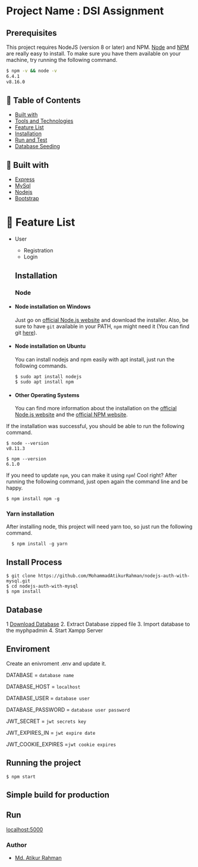 # Project Name : DSI Assignment

## Prerequisites

This project requires NodeJS (version 8 or later) and NPM.
[Node](http://nodejs.org/) and [NPM](https://npmjs.org/) are really easy to install.
To make sure you have them available on your machine,
try running the following command.

```sh
$ npm -v && node -v
6.4.1
v8.16.0
```

## :bookmark: Table of Contents

- [Built with](#hammer-built-with)
- [Tools and Technologies](#gear-tools-and-technologies)
- [Feature List](#bookmark-feature-list)
- [Installation](#installation)
- [Run and Test](#run)
- [Database Seeding](#floppy_disk-database-seeding)

## :hammer: Built with

- [Express](https://expressjs.com/)
- [MySql](https://www.mysql.com/)
- [Nodejs](https://nodejs./)
- [Bootstrap](http://www.getbootstrap.com/)

# :bookmark: Feature List

- User

  - Registration
  - Login

  ## Installation

  ### Node

* #### Node installation on Windows

  Just go on [official Node.js website](https://nodejs.org/) and download the installer.
  Also, be sure to have `git` available in your PATH, `npm` might need it (You can find git [here](https://git-scm.com/)).

* #### Node installation on Ubuntu

  You can install nodejs and npm easily with apt install, just run the following commands.

      $ sudo apt install nodejs
      $ sudo apt install npm

* #### Other Operating Systems
  You can find more information about the installation on the [official Node.js website](https://nodejs.org/) and the [official NPM website](https://npmjs.org/).

If the installation was successful, you should be able to run the following command.

    $ node --version
    v8.11.3

    $ npm --version
    6.1.0

If you need to update `npm`, you can make it using `npm`! Cool right? After running the following command, just open again the command line and be happy.

    $ npm install npm -g

###

### Yarn installation

After installing node, this project will need yarn too, so just run the following command.

      $ npm install -g yarn

## Install Process

    $ git clone https://github.com/MohammadAtikurRahman/nodejs-auth-with-mysql.git
    $ cd nodejs-auth-with-mysql
    $ npm install

## Database
1 [Download Database]( https://github.com/MohammadAtikurRahman/nodejs-auth-with-mysql/blob/master/database%20file.rar)
2. Extract Database zipped file 
3. Import database to the myphpadmin
4. Start Xampp Server

## Enviroment

Create an enivroment .env and update it.

DATABASE = `database name`

DATABASE_HOST = `localhost`

DATABASE_USER = `database user`

DATABASE_PASSWORD = `database user password`

JWT_SECRET = `jwt secrets key`

JWT_EXPIRES_IN = `jwt expire date`

JWT_COOKIE_EXPIRES =`jwt cookie expires`

## Running the project

    $ npm start

## Simple build for production

## Run

[localhost:5000](http://localhost:5000)

### Author

- [Md. Atikur Rahman](https://github.com/MohammadAtikurRahman)
